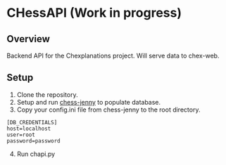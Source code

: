 # CHessAPI (Work in progress)
## Overview 
Backend API for the Chexplanations project. Will serve data to chex-web. 

## Setup
1. Clone the repository.
2. Setup and run [chess-jenny](https://github.com/joelawrence121/chess-jenny) to populate database.
3. Copy your config.ini file from chess-jenny to the root directory.
```
[DB_CREDENTIALS]
host=localhost
user=root
password=password
```
4. Run chapi.py
